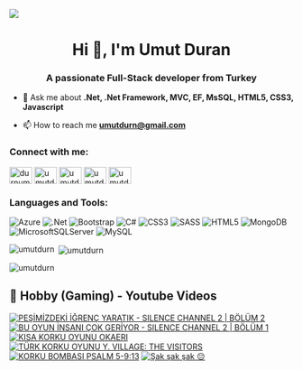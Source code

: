 ![](https://komarev.com/ghpvc/?username=umutdurn&color=blue)
<h1 align="center">Hi 👋, I'm Umut Duran</h1>
<h3 align="center">A passionate Full-Stack developer from Turkey</h3>

- 💬 Ask me about **.Net, .Net Framework, MVC, EF, MsSQL,  HTML5, CSS3,  Javascript**

- 📫 How to reach me **umutdurn@gmail.com**

<h3 align="left">Connect with me:</h3>
<p align="left">
<a href="https://twitter.com/durnumut" target="blank"><img align="center" src="https://raw.githubusercontent.com/rahuldkjain/github-profile-readme-generator/master/src/images/icons/Social/twitter.svg" alt="durnumut" height="30" width="40" /></a>
<a href="https://linkedin.com/in/umutdurn" target="blank"><img align="center" src="https://raw.githubusercontent.com/rahuldkjain/github-profile-readme-generator/master/src/images/icons/Social/linked-in-alt.svg" alt="umutdurn" height="30" width="40" /></a>
<a href="https://fb.com/umutdurn" target="blank"><img align="center" src="https://raw.githubusercontent.com/rahuldkjain/github-profile-readme-generator/master/src/images/icons/Social/facebook.svg" alt="umutdurn" height="30" width="40" /></a>
<a href="https://instagram.com/umutdurn" target="blank"><img align="center" src="https://raw.githubusercontent.com/rahuldkjain/github-profile-readme-generator/master/src/images/icons/Social/instagram.svg" alt="umutdurn" height="30" width="40" /></a>
<a href="https://www.youtube.com/c/umutdrn" target="blank"><img align="center" src="https://raw.githubusercontent.com/rahuldkjain/github-profile-readme-generator/master/src/images/icons/Social/youtube.svg" alt="umutdrn" height="30" width="40" /></a>
</p>

<h3 align="left">Languages and Tools:</h3>

![Azure](https://img.shields.io/badge/azure-%230072C6.svg?style=for-the-badge&logo=microsoftazure&logoColor=white)
  ![.Net](https://img.shields.io/badge/.NET-5C2D91?style=for-the-badge&logo=.net&logoColor=white)
  ![Bootstrap](https://img.shields.io/badge/bootstrap-%238511FA.svg?style=for-the-badge&logo=bootstrap&logoColor=white)
  ![C#](https://img.shields.io/badge/c%23-%23239120.svg?style=for-the-badge&logo=csharp&logoColor=white)
  ![CSS3](https://img.shields.io/badge/css3-%231572B6.svg?style=for-the-badge&logo=css3&logoColor=white)
  ![SASS](https://img.shields.io/badge/SASS-hotpink.svg?style=for-the-badge&logo=SASS&logoColor=white)
  ![HTML5](https://img.shields.io/badge/html5-%23E34F26.svg?style=for-the-badge&logo=html5&logoColor=white)
  ![MongoDB](https://img.shields.io/badge/MongoDB-%234ea94b.svg?style=for-the-badge&logo=mongodb&logoColor=white)
  ![MicrosoftSQLServer](https://img.shields.io/badge/Microsoft%20SQL%20Server-CC2927?style=for-the-badge&logo=microsoft%20sql%20server&logoColor=white)
  ![MySQL](https://img.shields.io/badge/mysql-4479A1.svg?style=for-the-badge&logo=mysql&logoColor=white)

<p><img align="left" src="https://github-readme-stats.vercel.app/api/top-langs?username=umutdurn&show_icons=true&locale=en&layout=compact" alt="umutdurn" /></p>

<p>&nbsp;<img align="center" src="https://github-readme-stats.vercel.app/api?username=umutdurn&show_icons=true&locale=en" alt="umutdurn" /></p>

<p><img align="center" src="https://github-readme-streak-stats.herokuapp.com/?user=umutdurn&" alt="umutdurn" /></p>

<summary><h2>📸 Hobby (Gaming) - Youtube Videos</h2></summary>

<!-- BEGIN YOUTUBE-CARDS -->
[![PEŞİMİZDEKİ İĞRENÇ YARATIK - SILENCE CHANNEL 2 | BÖLÜM 2](https://ytcards.demolab.com/?id=DgtE8pYCbII&title=PE%C5%9E%C4%B0M%C4%B0ZDEK%C4%B0+%C4%B0%C4%9EREN%C3%87+YARATIK+-+SILENCE+CHANNEL+2+%7C+B%C3%96L%C3%9CM+2&lang=en&timestamp=1735311617&background_color=%230d1117&title_color=%23ffffff&stats_color=%23dedede&max_title_lines=1&width=250&border_radius=5 "PEŞİMİZDEKİ İĞRENÇ YARATIK - SILENCE CHANNEL 2 | BÖLÜM 2")](https://www.youtube.com/watch?v=DgtE8pYCbII)
[![BU OYUN İNSANI ÇOK GERİYOR - SILENCE CHANNEL 2 | BÖLÜM 1](https://ytcards.demolab.com/?id=bUlF-e-eXSk&title=BU+OYUN+%C4%B0NSANI+%C3%87OK+GER%C4%B0YOR+-+SILENCE+CHANNEL+2+%7C+B%C3%96L%C3%9CM+1&lang=en&timestamp=1735225244&background_color=%230d1117&title_color=%23ffffff&stats_color=%23dedede&max_title_lines=1&width=250&border_radius=5 "BU OYUN İNSANI ÇOK GERİYOR - SILENCE CHANNEL 2 | BÖLÜM 1")](https://www.youtube.com/watch?v=bUlF-e-eXSk)
[![KISA KORKU OYUNU OKAERI](https://ytcards.demolab.com/?id=KRExd4X6FCk&title=KISA+KORKU+OYUNU+OKAERI&lang=en&timestamp=1735138818&background_color=%230d1117&title_color=%23ffffff&stats_color=%23dedede&max_title_lines=1&width=250&border_radius=5 "KISA KORKU OYUNU OKAERI")](https://www.youtube.com/watch?v=KRExd4X6FCk)
[![TÜRK KORKU OYUNU Y. VILLAGE: THE VISITORS](https://ytcards.demolab.com/?id=_4-vFRUEquQ&title=T%C3%9CRK+KORKU+OYUNU+Y.+VILLAGE%3A+THE+VISITORS&lang=en&timestamp=1735052446&background_color=%230d1117&title_color=%23ffffff&stats_color=%23dedede&max_title_lines=1&width=250&border_radius=5 "TÜRK KORKU OYUNU Y. VILLAGE: THE VISITORS")](https://www.youtube.com/watch?v=_4-vFRUEquQ)
[![KORKU BOMBASI PSALM 5-9:13](https://ytcards.demolab.com/?id=OoOP5yTKxM4&title=KORKU+BOMBASI+PSALM+5-9%3A13&lang=en&timestamp=1734966033&background_color=%230d1117&title_color=%23ffffff&stats_color=%23dedede&max_title_lines=1&width=250&border_radius=5 "KORKU BOMBASI PSALM 5-9:13")](https://www.youtube.com/watch?v=OoOP5yTKxM4)
[![Şak şak şak 😔](https://ytcards.demolab.com/?id=1tznjYQCCzk&title=%C5%9Eak+%C5%9Fak+%C5%9Fak+%F0%9F%98%94&lang=en&timestamp=1733916304&background_color=%230d1117&title_color=%23ffffff&stats_color=%23dedede&max_title_lines=1&width=250&border_radius=5 "Şak şak şak 😔")](https://www.youtube.com/watch?v=1tznjYQCCzk)
<!-- END YOUTUBE-CARDS -->
